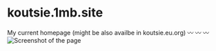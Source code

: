 # koutsie.1mb.site
My current homepage (might be also availbe in koutsie.eu.org)
:wavy_dash: :wavy_dash: :wavy_dash: 
![Screenshot of the page](https://screenshotscdn.firefoxusercontent.com/images/9f67ed82-243b-4cc0-a3a3-551168587edf.png)
